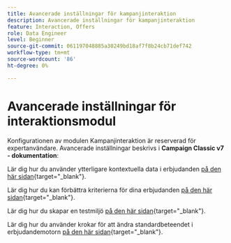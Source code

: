 ```yaml
---
title: Avancerade inställningar för kampanjinteraktion
description: Avancerade inställningar för kampanjinteraktion
feature: Interaction, Offers
role: Data Engineer
level: Beginner
source-git-commit: 061197048885a30249bd18af7f8b24cb71def742
workflow-type: tm+mt
source-wordcount: '86'
ht-degree: 0%

---
```


# Avancerade inställningar för interaktionsmodul

Konfigurationen av modulen Kampanjinteraktion är reserverad för expertanvändare. Avancerade inställningar beskrivs i **Campaign Classic v7 - dokumentation**:

Lär dig hur du använder ytterligare kontextuella data i erbjudanden [på den här sidan](https://experienceleague.adobe.com/docs/campaign-classic/using/managing-offers/advanced-parameters/additional-data.html){target="_blank"}.

Lär dig hur du kan förbättra kriterierna för dina erbjudanden [på den här sidan](https://experienceleague.adobe.com/docs/campaign-classic/using/managing-offers/advanced-parameters/extension-example.html){target="_blank"}.

Lär dig hur du skapar en testmiljö  [på den här sidan](https://experienceleague.adobe.com/docs/campaign-classic/using/managing-offers/advanced-parameters/creating-a-test-environment.html){target="_blank"}.

Lär dig hur du använder krokar för att ändra standardbeteendet i erbjudandemotorn [på den här sidan](https://experienceleague.adobe.com/docs/campaign-classic/using/managing-offers/advanced-parameters/hooks.html){target="_blank"}.

